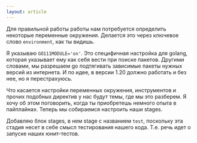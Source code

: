 ```yaml
---
layout: article
---
```

Для правильной работы работы нам потребуется определить некоторые переменные окружения. Делается это через ключевое слово `environment`, как ты видишь.

Я указываю `GO111MODULE='on'`. Это специфичная настройка для golang, которая указывает ему как себя вести при поиске пакетов. Другими словами, мы разрешаем go подтягивать зависимые пакеты нужных версий из интернета. И по идее, в версии 1.20 должно работать и без нее, но я перестрахуюсь.

Что касается настройки переменных окружения, инструментов и прочих подобных директив у нас будут темы, где мы это разберем. Я хочу об этом поговорить, когда ты приобретешь немного опыта в пайплайнах. Теперь мы собираемся настроить наши stages.

Добавляю блок stages, в нем stage с названием `test`, поскольку эта стадия несет в себе смысл тестирования нашего кода. Т.е. речь идет о запуске наших юнит-тестов.
